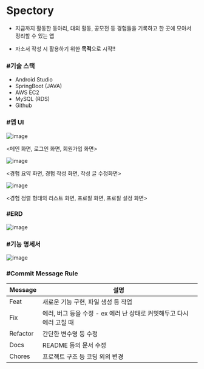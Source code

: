 # Spectory

- 지금까지 활동한 동아리, 대외 활동, 공모전 등 경험들을 기록하고 한 곳에 모아서 정리할 수 있는 앱

- 자소서 작성 시 활용하기 위한 **목적**으로 시작!!



### #기술 스택

- Android Studio
- SpringBoot (JAVA)
- AWS EC2
- MySQL (RDS)
- Github 



### #앱 UI

![image](https://user-images.githubusercontent.com/99118233/177165935-0ef88ba4-887e-43a3-b79d-ad26a2cc6b9c.png)

<메인 화면, 로그인 화면, 회원가입 화면>



![image](https://user-images.githubusercontent.com/99118233/177165945-51a84583-7330-4979-b8cb-b3431beefc1c.png)

<경험 요약 화면, 경험 작성 화면, 작성 글 수정화면>

![image](https://user-images.githubusercontent.com/99118233/177165962-c938119d-3500-4fa6-a800-1ce0e0ab9e69.png)

<경험 정렬 형태의 리스트 화면, 프로필 화면, 프로필 설정 화면>





### #ERD

![image](https://user-images.githubusercontent.com/99118233/177165972-18508d99-6e59-4309-b754-58ad0aad5472.png)



### #기능 명세서

![image](https://user-images.githubusercontent.com/99118233/177166004-b371a226-5fc7-4837-9a3b-17d705460cd2.png)





### #Commit Message Rule

| Message  | 설명                                                         |
| -------- | ------------------------------------------------------------ |
| Feat     | 새로운 기능 구현, 파일 생성 등 작업                          |
| Fix      | 에러, 버그 등을 수정 - ex 에러 난 상태로 커밋해두고 다시 에러 고칠 때 |
| Refactor | 간단한 변수명 등 수정                                        |
| Docs     | README 등의 문서 수정                                        |
| Chores   | 프로젝트 구조 등 코딩 외의 변경                              |

